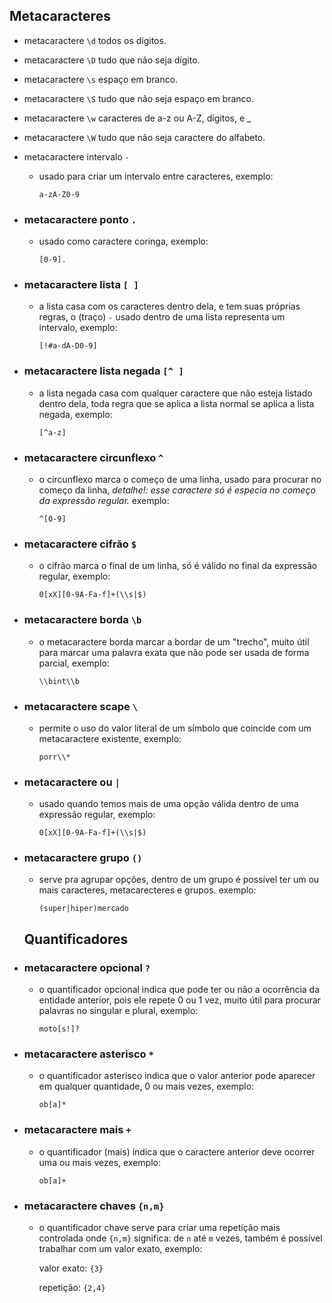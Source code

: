 ## Metacaracteres
* metacaractere `\d` todos os dígitos.



* metacaractere `\D` tudo que não seja dígito.



* metacaractere `\s` espaço em branco.



* metacaractere `\S` tudo que não seja espaço em branco.



* metacaractere `\w` caracteres de a-z ou A-Z, dígitos, e _



* metacaractere `\W`  tudo que não seja caractere do alfabeto.


* metacaractere intervalo `-`
  * usado para criar um intervalo entre caracteres, exemplo:

    `a-zA-Z0-9`


* ### metacaractere ponto `.` ###
  * usado como caractere coringa, exemplo:
    
    `[0-9].`


* ### metacaractere lista `[ ]` ###
  * a lista casa com os caracteres dentro dela, e tem suas próprias regras, o (traço) `-`
  usado dentro de uma lista representa um intervalo, exemplo:

    `[!#a-dA-D0-9]`


* ### metacaractere lista negada `[^ ]` ###
  * a lista negada casa com qualquer caractere que não esteja listado dentro dela, 
  toda regra que se aplica a lista normal se aplica a lista negada, exemplo:
    
    `[^a-z]`
    

* ### metacaractere circunflexo `^` ###
    * o circunflexo marca o começo de uma linha, usado para procurar no começo da linha,
  *detalhe!: esse caractere só é especia no começo da expressão regular.* exemplo:
  
        `^[0-9]`


* ### metacaractere cifrão `$` ###
    * o cifrão marca o final de um linha, só é válido no final da expressão regular, exemplo:
  
        `0[xX][0-9A-Fa-f]+(\\s|$)`


* ### metacaractere borda `\b` ###
    * o metacaractere borda marcar a bordar de um "trecho", muito útil para marcar
  uma palavra exata que não pode ser usada de forma parcial, exemplo:
  
        `\\bint\\b`


* ### metacaractere scape `\` ###
    * permite o uso do valor literal de um símbolo que coincide com um metacaractere 
  existente, exemplo:
  
        `porr\\*` 


* ### metacaractere ou `|` ###
    * usado quando temos mais de uma opção válida dentro de uma expressão regular, exemplo:
      
        `0[xX][0-9A-Fa-f]+(\\s|$)`


* ### metacaractere grupo `()` ###
    * serve pra agrupar opções, dentro de um grupo é possível ter um ou mais caracteres,
  metacarecteres e grupos. exemplo:
      
        `(super|hiper)mercado`

    ## Quantificadores
* ### metacaractere opcional `?` ###
    * o quantificador opcional indica que pode ter ou não a ocorrência da entidade
    anterior, pois ele repete 0 ou 1 vez, muito útil para procurar palavras no singular e
      plural, exemplo:
      
        `moto[s!]?`

* ### metacaractere asterisco `*` ###
    * o quantificador asterisco indica que o valor anterior pode aparecer em qualquer
    quantidade, 0 ou mais vezes, exemplo:
      
        `ob[a]*`

* ### metacaractere mais `+` ###
    * o quantificador (mais) índica que o caractere anterior deve ocorrer uma ou mais vezes, exemplo:
  
        `ob[a]+`


* ### metacaractere chaves `{n,m}` ###
    * o quantificador chave serve para criar uma repetição mais controlada onde
    `{n,m}` significa: de `n` até `m` vezes, também é possível trabalhar com um valor exato, exemplo:
      
        valor exato: `{3}`
      
        repetição: `{2,4}`